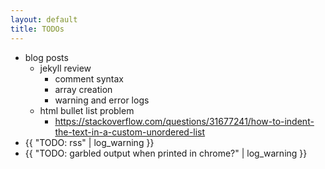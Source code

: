 ```yaml
---
layout: default
title: TODOs
---
```

- blog posts
  - jekyll review
    - comment syntax
    - array creation
    - warning and error logs
  - html bullet list problem
    - https://stackoverflow.com/questions/31677241/how-to-indent-the-text-in-a-custom-unordered-list
- {{ "TODO: rss" | log_warning }}
- {{ "TODO: garbled output when printed in chrome?" | log_warning }}
